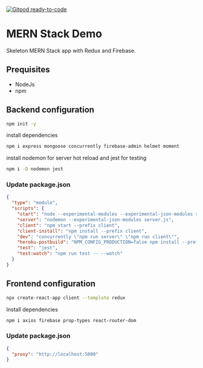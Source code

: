 [![Gitpod ready-to-code](https://img.shields.io/badge/Gitpod-ready--to--code-blue?logo=gitpod)](https://gitpod.io/#https://github.com/rjNemo/MERN_sample_app)

# MERN Stack Demo

Skeleton MERN Stack app with Redux and Firebase.

## Prequisites

- NodeJs
- npm

## Backend configuration

```zsh
npm init -y
```

install dependencies

```zsh
npm i express mongoose concurrently firebase-admin helmet moment
```

install nodemon for server hot reload and jest for testing

```zsh
npm i -D nodemon jest
```

### Update package.json

```json
{
  "type": "module",
  "scripts": {
    "start": "node --experimental-modules --experimental-json-modules server.js",
    "server": "nodemon --experimental-json-modules server.js",
    "client": "npm start --prefix client",
    "client-install": "npm install --prefix client",
    "dev": "concurrently \"npm run server\" \"npm run client\"",
    "heroku-postbuild": "NPM_CONFIG_PRODUCTION=false npm install --prefix client && npm run build --prefix client",
    "test": "jest",
    "test:watch": "npm run test -- --watch"
  }
}
```

## Frontend configuration

```zsh
npx create-react-app client --template redux
```

Install dependencies

```zsh
npm i axios firebase prop-types react-router-dom
```

### Update package.json

```json
{
  "proxy": "http://localhost:5000"
}
```
